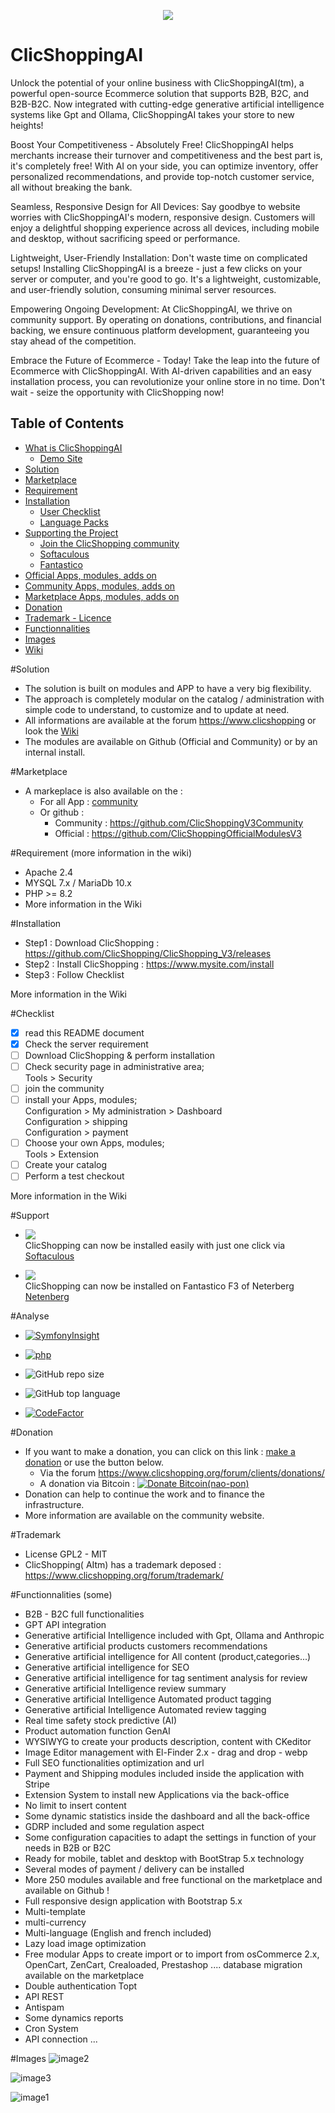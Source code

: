 <p align="center">
  <img src="https://www.clicshopping.org/images/logonew.png">
</p>

# ClicShoppingAI
Unlock the potential of your online business with ClicShoppingAI(tm), a powerful open-source Ecommerce solution that supports B2B, B2C, and B2B-B2C. Now integrated with cutting-edge generative artificial intelligence systems like Gpt and Ollama, ClicShoppingAI takes your store to new heights!

Boost Your Competitiveness - Absolutely Free!
ClicShoppingAI helps merchants increase their turnover and competitiveness and the best part is, it's completely free! With AI on your side, you can optimize inventory, offer personalized recommendations, and provide top-notch customer service, all without breaking the bank.

Seamless, Responsive Design for All Devices:
Say goodbye to website worries with ClicShoppingAI's modern, responsive design. Customers will enjoy a delightful shopping experience across all devices, including mobile and desktop, without sacrificing speed or performance.

Lightweight, User-Friendly Installation:
Don't waste time on complicated setups! Installing ClicShoppingAI is a breeze - just a few clicks on your server or computer, and you're good to go. It's a lightweight, customizable, and user-friendly solution, consuming minimal server resources.

Empowering Ongoing Development:
At ClicShoppingAI, we thrive on community support. By operating on donations, contributions, and financial backing, we ensure continuous platform development, guaranteeing you stay ahead of the competition.

Embrace the Future of Ecommerce - Today!
Take the leap into the future of Ecommerce with ClicShoppingAI. With AI-driven capabilities and an easy installation process, you can revolutionize your online store in no time. Don't wait - seize the opportunity with ClicShopping now!

## Table of Contents

* [What is ClicShoppingAI](https://github.com/ClicShopping#ClicShopping)
  - [Demo Site](https://www.clicshopping.org)
* [Solution](https://github.com/ClicShopping#Solution) 
* [Marketplace](https://github.com/ClicShopping#Marketplace)  
* [Requirement](https://github.com/ClicShopping#Requirement)
* [Installation](https://github.com/ClicShopping#Installation)
  - [User Checklist](https://github.com/ClicShopping#Checklist) 
  - [Language Packs](https://github.com/ClicShoppingV3Community?q=language&type=&language=)
* [Supporting the Project](https://github.com/ClicShopping#Support)
  - [Join the ClicShopping community](https://www.clicshopping.org)
  - [Softaculous](https://github.com/ClicShopping#Support)
  - [Fantastico](https://github.com/ClicShopping#Support)
* [Official Apps, modules, adds on](https://github.com/ClicShoppingOfficialModulesV3)
* [Community Apps, modules, adds on](https://github.com/ClicShoppingV3Community)
* [Marketplace Apps, modules, adds on](https://clicshopping.org)
* [Donation](https://github.com/ClicShopping#Donation)
* [Trademark - Licence](https://github.com/ClicShopping#Trademark)
* [Functionnalities](https://github.com/ClicShopping#Functionnalities)
* [Images](https://github.com/ClicShopping#Images)
* [Wiki](https://github.com/ClicShopping/ClicShopping_V3/wiki)


#Solution
 - The solution is built on modules and APP to have a very big flexibility.
 - The approach is completely modular on the catalog / administration with simple code to understand, to customize and to update at need.
 - All informations are available at the forum https://www.clicshopping or look the [Wiki](https://github.com/ClicShopping/ClicShopping_V3/wiki)
 - The modules are available on Github (Official and Community) or by an internal install.

#Marketplace
  - A markeplace is also available on the : 
    - For all App : [community](https://www.clicshopping.org/forum/files/) 
    - Or github :
        - Community : https://github.com/ClicShoppingV3Community
        - Official : https://github.com/ClicShoppingOfficialModulesV3

#Requirement (more information in the wiki)
 - Apache 2.4<br>
 - MYSQL 7.x / MariaDb 10.x<br>
 - PHP >= 8.2
 - More information in the Wiki

#Installation
 - Step1 : Download ClicShopping : https://github.com/ClicShopping/ClicShopping_V3/releases
 - Step2 : Install ClicShopping : https://www.mysite.com/install
 - Step3 : Follow Checklist

More information in the Wiki

#Checklist
- [x] read this README document
- [x] Check the server requirement
- [ ] Download ClicShopping & perform installation
- [ ] Check security page in administrative area;  
      Tools > Security
- [ ] join the community
- [ ] install your Apps, modules;  
      Configuration > My administration > Dashboard<br>
      Configuration > shipping<br>
      Configuration > payment<br>
- [ ] Choose your own Apps, modules;        
      Tools > Extension
- [ ] Create your catalog
- [ ] Perform a test checkout

More information in the Wiki

#Support

  - <img align="left" src="https://www.softaculous.com/website/images/softac_products.gif"><br>ClicShopping can now be installed easily with just one click via [Softaculous](https://www.softaculous.com/apps/ecommerce/ClicShopping)  
    
  - <img align="left" src="https://netenberg.com/images/logo.png"><br>ClicShopping can now be installed on Fantastico F3 of Neterberg [Netenberg](https://netenberg.com/)

#Analyse
  -  [![SymfonyInsight](https://insight.symfony.com/projects/a6135d41-5f33-429e-922a-8b04e978592e/big.svg)](https://insight.symfony.com/projects/a6135d41-5f33-429e-922a-8b04e978592e)
  
  -  [![php](https://img.shields.io/badge/Php-%3E%3D8.2-green])](https://img.shields.io/badge/Php-%3E%3D8.3-green)
  
  -  ![GitHub repo size](https://img.shields.io/github/repo-size/ClicShopping/ClicShopping_v3)
  
  -  ![GitHub top language](https://img.shields.io/github/languages/top/ClicShopping/ClicShopping_v3)

  -  [![CodeFactor](https://www.codefactor.io/repository/github/clicshopping/clicshopping_v3/badge)](https://www.codefactor.io/repository/github/clicshopping/clicshopping_v3)

#Donation
 - If you want to make a donation, you can click on this link : <a href="https://www.clicshopping.org/forum/clients/donations/">make a donation</a> or use the button below.
    - Via the forum https://www.clicshopping.org/forum/clients/donations/ 
    - A donation via Bitcoin : [![Donate Bitcoin(nao-pon)](https://img.shields.io/badge/Donate-Bitcoin-orange.svg)](https://www.clicshopping.org/donation/index.html)
 - Donation can help to continue the work and to finance the infrastructure.
 - More information are available on the community website.

#Trademark
- License GPL2 - MIT
- ClicShopping( AItm) has a trademark deposed : https://www.clicshopping.org/forum/trademark/

#Functionnalities (some)
- B2B - B2C full functionalities
- GPT API integration
- Generative artificial Intelligence included with Gpt, Ollama and Anthropic
- Generative artificial products customers recommendations
- Generative artificial intelligence for All content (product,categories...)
- Generative artificial intelligence for SEO
- Generative artificial intelligence for tag sentiment analysis for review
- Generative artificial Intelligence review summary
- Generative artificial Intelligence Automated product tagging
- Generative artificial Intelligence Automated review tagging
- Real time safety stock predictive (AI)
- Product automation function GenAI
- WYSIWYG to create your products description, content with CKeditor
- Image Editor management with El-Finder 2.x - drag and drop - webp
- Full SEO functionalities optimization and url
- Payment and Shipping modules included inside the application with Stripe
- Extension System to install new Applications via the back-office
- No limit to insert content
- Some dynamic statistics inside the dashboard and all the back-office
- GDRP included and some regulation aspect
- Some configuration capacities to adapt the settings in function of your needs in B2B or B2C
- Ready for mobile, tablet and desktop with BootStrap 5.x technology
- Several modes of payment / delivery can be installed
- More 250 modules available and free functional on the marketplace and available on Github !
- Full responsive design application with Bootstrap 5.x
- Multi-template
- multi-currency
- Multi-language (English and french included)
- Lazy load image optimization
- Free modular Apps to create import or to import from osCommerce 2.x, OpenCart, ZenCart, Crealoaded, Prestashop .... database migration available on the marketplace
- Double authentication Topt
- API REST
- Antispam
- Some dynamics reports
- Cron System
- API connection
 ...


#Images
 ![image2](https://www.clicshopping.org/images/frontoffice.png)

 ![image3](https://www.clicshopping.org/images/order.png)
 
 ![image1](https://www.clicshopping.org/images/dashboard.png)
